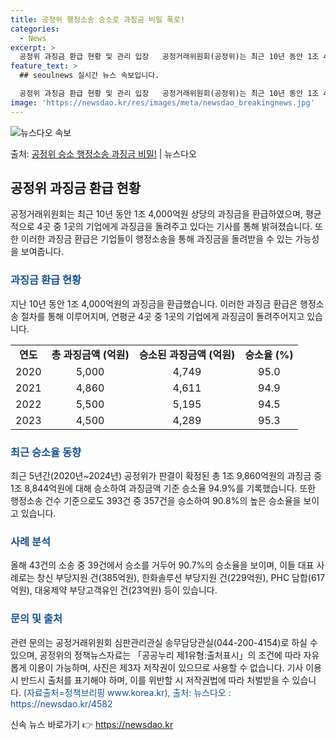 ```yaml
---
title: 공정위 행정소송 승소로 과징금 비밀 폭로!
categories:
  - News
excerpt: >
  공정위 과징금 환급 현황 및 관리 입장   공정거래위원회(공정위)는 최근 10년 동안 1조 4,000억원 상…
feature_text: >
  ## seoulnews 실시간 뉴스 속보입니다.

  공정위 과징금 환급 현황 및 관리 입장   공정거래위원회(공정위)는 최근 10년 동안 1조 4,000억원 상…
image: 'https://newsdao.kr/res/images/meta/newsdao_breakingnews.jpg'
---
```


![뉴스다오 속보](https://newsdao.kr/res/images/meta/newsdao_breakingnews.jpg)

<p>출처: <a href="https://newsdao.kr/4582" rel="dofollow">공정위 승소 행정소송 과징금 비밀!</a> | 뉴스다오</p>

<h2 data-ke-size="size26">공정위 과징금 환급 현황</h2>
<p data-ke-size="size16">공정거래위원회는 최근 10년 동안 1조 4,000억원 상당의 과징금을 환급하였으며, 평균적으로 4곳 중 1곳의 기업에게 과징금을 돌려주고 있다는 기사를 통해 밝혀졌습니다. 또한 이러한 과징금 환급은 기업들이 행정소송을 통해 과징금을 돌려받을 수 있는 가능성을 보여줍니다.</p>

<h3><span style="color: #1a5490;">과징금 환급 현황</span></h3>
<p data-ke-size="size16">지난 10년 동안 1조 4,000억원의 과징금을 환급했습니다. 이러한 과징금 환급은 행정소송 절차를 통해 이루어지며, 연평균 4곳 중 1곳의 기업에게 과징금이 돌려주어지고 있습니다.</p>

<table>
	<tbody>
		<tr>
			<td style="text-align: center; height: 17px;"><b>연도</b></td>
			<td style="text-align: center; height: 17px;"><b>총 과징금액 (억원)</b></td>
			<td style="text-align: center; height: 17px;"><b>승소된 과징금액 (억원)</b></td>
			<td style="text-align: center; height: 17px;"><b>승소율 (%)</b></td>
		</tr>
		<tr>
			<td style="text-align: center; height: 17px;">2020</td>
			<td style="text-align: center; height: 17px;">5,000</td>
			<td style="text-align: center; height: 17px;">4,749</td>
			<td style="text-align: center; height: 17px;">95.0</td>
		</tr>
		<tr>
			<td style="text-align: center; height: 17px;">2021</td>
			<td style="text-align: center; height: 17px;">4,860</td>
			<td style="text-align: center; height: 17px;">4,611</td>
			<td style="text-align: center; height: 17px;">94.9</td>
		</tr>
		<tr>
			<td style="text-align: center; height: 17px;">2022</td>
			<td style="text-align: center; height: 17px;">5,500</td>
			<td style="text-align: center; height: 17px;">5,195</td>
			<td style="text-align: center; height: 17px;">94.5</td>
		</tr>
		<tr>
			<td style="text-align: center; height: 17px;">2023</td>
			<td style="text-align: center; height: 17px;">4,500</td>
			<td style="text-align: center; height: 17px;">4,289</td>
			<td style="text-align: center; height: 17px;">95.3</td>
		</tr>
	</tbody>
</table>

<h3><span style="color: #1a5490;">최근 승소율 동향</span></h3>
<p data-ke-size="size16">최근 5년간(2020년~2024년) 공정위가 판결이 확정된 총 1조 9,860억원의 과징금 중 1조 8,844억원에 대해 승소하여 과징금액 기준 승소율 94.9%를 기록했습니다. 또한 행정소송 건수 기준으로도 393건 중 357건을 승소하여 90.8%의 높은 승소율을 보이고 있습니다.</p>

<h3><span style="color: #1a5490;">사례 분석</span></h3>
<p data-ke-size="size16">올해 43건의 소송 중 39건에서 승소를 거두어 90.7%의 승소율을 보이며, 이들 대표 사례로는 창신 부당지원 건(385억원), 한화솔루션 부당지원 건(229억원), PHC 담합(617억원), 대웅제약 부당고객유인 건(23억원) 등이 있습니다.</p>

<h3><span style="color: #1a5490;">문의 및 출처</span></h3>
<p data-ke-size="size16">관련 문의는 공정거래위원회 심판관리관실 송무담당관실(044-200-4154)로 하실 수 있으며, 공정위의 정책뉴스자료는 「공공누리 제1유형:출처표시」의 조건에 따라 자유롭게 이용이 가능하며, 사진은 제3자 저작권이 있으므로 사용할 수 없습니다. 기사 이용 시 반드시 출처를 표기해야 하며, 이를 위반할 시 저작권법에 따라 처벌받을 수 있습니다. <span style="color: #1a5490;">(자료출처=정책브리핑 www.korea.kr), 출처: 뉴스다오 : https://newsdao.kr/4582</span></p> 

신속 뉴스 바로가기 👉 <a href="https://newsdao.kr" rel="dofollow">https://newsdao.kr</a>


